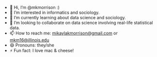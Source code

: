 - 👋 Hi, I’m @mkmorrison :)
- 👀 I’m interested in informatics and sociology.
- 🌱 I’m currently learning about data science and sociology.
- 💞️ I’m looking to collaborate on data science involving real-life statistical data.
- 📫 How to reach me: mikaylakmorrison@gmail.com or mkm16@illinois.edu
- 😄 Pronouns: they/she
- ⚡ Fun fact: I love mac & cheese!

<!---
mkmorrison/mkmorrison is a ✨ special ✨ repository because its `README.md` (this file) appears on your GitHub profile.
You can click the Preview link to take a look at your changes.
--->
